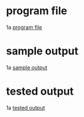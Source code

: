 # program file
1a [program file](fcfs_0513.py.png.jpg)

# sample output
1a [sample output](fcfs_0513.png.jpg)

# tested output
1a [tested output](fcfs_output_0513.jpg)
